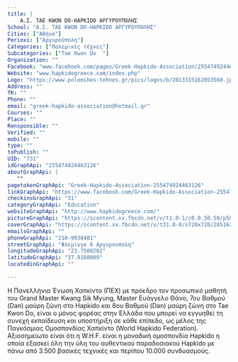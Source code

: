 ```yaml
---
title: |
    Α.Σ. TΑΕ KWON DO-HAPKIDO ΑΡΓΥΡΟΥΠΟΛΗΣ
School: "Α.Σ. TΑΕ KWON DO-HAPKIDO ΑΡΓΥΡΟΥΠΟΛΗΣ"
Cities: ["Αθήνα"]
Perioxi: ["Αργυρούπολη"]
Categories: ["Πολεμικές τέχνες"]
Subcategories: ["Tae Kwon Do  "]
Organization: ""
Facebook: "www.facebook.com/pages/Greek-Hapkido-Association/255474924463126"
Website: "www.hapkidogreece.com/index.php"
Logo: "https://www.polemikes-tehnes.gr/pics/logos/b/2013315162053568.jpg"
Address: ""
TK: ""
Phone: ""
email: "greek-hapkido-association@hotmail.gr"
Courses: ""
Place: ""
Rensponsible: ""
Verified: ""
mobile: ""
type: ""
toPublish: ""
UID: "731"
idGraphApi: "255474924463126"
aboutGraphApi: | 
   ""
pagetokenGraphApi: "Greek-Hapkido-Association-255474924463126"
linkGraphApi: "https://www.facebook.com/Greek-Hapkido-Association-255474924463126/"
checkinsGraphApi: "31"
categoryGraphApi: "Education"
websiteGraphApi: "http://www.hapkidogreece.com/"
pictureGraphApi: "https://scontent.xx.fbcdn.net/v/t1.0-1/c0.0.50.50/p50x50/13731637_1297409973602944_3218460424754962266_n.jpg?oh=92cd7e8cd2e4cc20f39d72da20ecb6c1&amp;oe=5B373B2C"
coverGraphApi: "https://scontent.xx.fbcdn.net/v/t31.0-8/s720x720/28516258_1939204392756829_7167484768277215515_o.png?oh=7928dab66cb9845246ca1c3783b6c99f&amp;oe=5B00A747"
emailsGraphApi: ""
phoneGraphApi: "210-9938401"
streetGraphApi: "Φλεμινγκ 6 Αργυρουπολη"
longitudeGraphApi: "23.7508202"
latitudeGraphApi: "37.9108009"
locatedinGraphApi: ""

---
```


Η Πανελλήνια Ένωση Χαπκίντο (ΠEX) με πρόεδρο τον προσωπικό μαθητή του Grand Master Kwang Sik Myung, Master Ευάγγελο Θάνο, 7ου Βαθμού (Dan) μαύρη ζώνη στο Hapkido και 8ου Βαθμού (Dan) μαύρη ζώνη στο Tae Kwon Do, είναι ο μόνος φορέας στην Ελλάδα που μπορεί να εγγυηθεί τη συνεχή εκπαίδευση και υποστήριξη σε κάθε επίπεδο, ως μέλος της Παγκόσμιας Ομοσπονδίας Χαπκίντο (World Hapkido Federation). Αξιοσημείωτο είναι ότι η W.H.F. είναι η μοναδική ομοσπονδία Hapkido η οποία εξασκεί όλη την ύλη του αυθεντικού παραδοσιακού Hapkido με πάνω από 3.500 βασικές τεχνικές και περίπου 10.000 συνδυασμούς.

